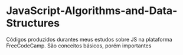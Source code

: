 # JavaScript-Algorithms-and-Data-Structures
Códigos produzidos durantes meus estudos sobre JS na plataforma FreeCodeCamp.
São conceitos básicos, porém importantes

